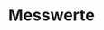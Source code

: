 ---
title: Messwerte
visible: true
footer_disabled: true
content:
    items: '@self.modular'
    order:
        by: default
        custom:
            - _measure
---